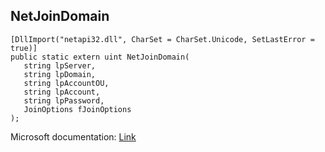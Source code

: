 ## NetJoinDomain

```
[DllImport("netapi32.dll", CharSet = CharSet.Unicode, SetLastError = true)]
public static extern uint NetJoinDomain(
   string lpServer,
   string lpDomain,
   string lpAccountOU,
   string lpAccount,
   string lpPassword,
   JoinOptions fJoinOptions
);
```

Microsoft documentation: [Link](https://learn.microsoft.com/en-us/windows/win32/api/lmjoin/nf-lmjoin-netjoindomain)

